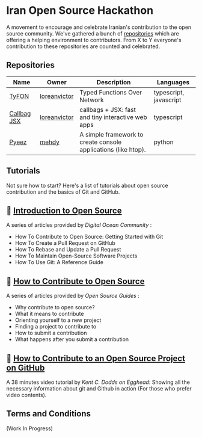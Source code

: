 # Iran Open Source Hackathon

A movement to encourage and celebrate Iranian's contribution to the open source community.
We've gathered a bunch of [repositories](#repositories) which are offering a helping environment to contributors.
From X to Y everyone's contribution to these repositories are counted and celebrated.

## Repositories

| Name | Owner | Description | Languages |
| --- | --- | --- | --- |
| [TyFON](https://github.com/loreanvictor/tyfon) | [loreanvictor](https://github.com/loreanvictor) | Typed Functions Over Network | typescript, javascript| --- | --- | --- | --- |
| [Callbag JSX](https://github.com/loreanvictor/callbag-jsx) | [loreanvictor](https://github.com/loreanvictor) | callbags + JSX: fast and tiny interactive web apps | typescript| --- | --- | --- | --- |
| [Pyeez](https://github.com/mehdy/pyeez) | [mehdy](https://github.com/mehdy) | A simple framework to create console applications (like htop). | python

## Tutorials

Not sure how to start? Here's a list of tutorials about open source contribution and the basics of Git and GitHub.

## 🔗 [Introduction to Open Source](https://www.digitalocean.com/community/tutorial_series/an-introduction-to-open-source)
A series of articles provided by _Digital Ocean Community_ :
- How To Contribute to Open Source: Getting Started with Git
- How To Create a Pull Request on GitHub
- How To Rebase and Update a Pull Request
- How To Maintain Open-Source Software Projects
- How To Use Git: A Reference Guide

## 🔗 [How to Contribute to Open Source](https://opensource.guide/how-to-contribute/)
A series of articles provided by _Open Source Guides_ :
- Why contribute to open source?
- What it means to contribute
- Orienting yourself to a new project
- Finding a project to contribute to
- How to submit a contribution
- What happens after you submit a contribution

## 🔗 [How to Contribute to an Open Source Project on GitHub](https://egghead.io/lessons/javascript-how-to-authenticate-with-github-using-ssh)
A 38 minutes video tutorial by _Kent C. Dodds on Egghead_:
Showing all the necessary information about git and Github in action (For those who prefer video contents).


## Terms and Conditions

(Work In Progress)

